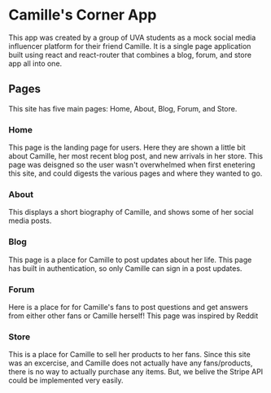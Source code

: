 # Camille's Corner App
This app was created by a group of UVA students as a mock social media influencer platform for their friend Camille. It is a single page application built using react and react-router that combines a blog, forum, and store app all into one. 

## Pages
This site has five main pages: Home, About, Blog, Forum, and Store.

### Home

This page is the landing page for users. Here they are shown a little bit about Camille, her most recent blog post, and new arrivals in her store. This page was deisgned so the user wasn't overwhelmed when first enetering this site, and could digests the various pages and where they wanted to go. 

### About

This displays a short biography of Camille, and shows some of her social media posts.

### Blog

This page is a place for Camille to post updates about her life. This page has built in authentication, so only Camille can sign in a post updates.

### Forum

Here is a place for for Camille's fans to post questions and get answers from either other fans or Camille herself! This page was inspired by Reddit

### Store

This is a place for Camille to sell her products to her fans. Since this site was an excercise, and Camille does not actually have any fans/products, there is no way to actually purchase any items. But, we belive the Stripe API could be implemented very easily.




